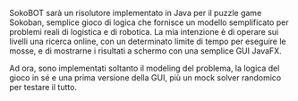SokoBOT sarà un risolutore implementato in Java per il puzzle game Sokoban, semplice gioco di logica
che fornisce un modello semplificato per problemi reali di logistica e di robotica.
La mia intenzione è di operare sui livelli una ricerca online, con un determinato limite di tempo per eseguire le mosse,
e di mostrarne i risultati a schermo con una semplice GUI JavaFX.

Ad ora, sono implementati soltanto il modeling del problema, la logica del gioco in sé e una prima versione della GUI,
più un mock solver randomico per testare il tutto.

